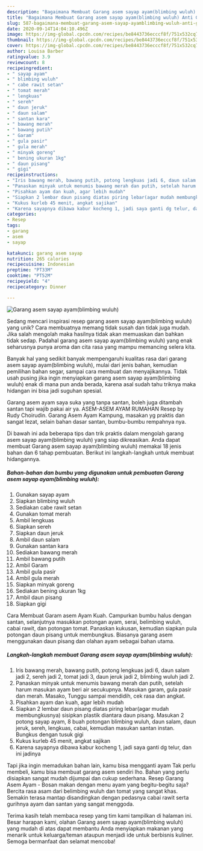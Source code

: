 ```yaml
---
description: "Bagaimana Membuat Garang asem sayap ayam(blimbing wuluh) Anti Gagal"
title: "Bagaimana Membuat Garang asem sayap ayam(blimbing wuluh) Anti Gagal"
slug: 587-bagaimana-membuat-garang-asem-sayap-ayamblimbing-wuluh-anti-gagal
date: 2020-09-14T14:04:10.496Z
image: https://img-global.cpcdn.com/recipes/be8443736ecccf8f/751x532cq70/garang-asem-sayap-ayamblimbing-wuluh-foto-resep-utama.jpg
thumbnail: https://img-global.cpcdn.com/recipes/be8443736ecccf8f/751x532cq70/garang-asem-sayap-ayamblimbing-wuluh-foto-resep-utama.jpg
cover: https://img-global.cpcdn.com/recipes/be8443736ecccf8f/751x532cq70/garang-asem-sayap-ayamblimbing-wuluh-foto-resep-utama.jpg
author: Louisa Barber
ratingvalue: 3.9
reviewcount: 8
recipeingredient:
- " sayap ayam"
- " blimbing wuluh"
- " cabe rawit setan"
- " tomat merah"
- " lengkuas"
- " sereh"
- " daun jeruk"
- " daun salam"
- " santan kara"
- " bawang merah"
- " bawang putih"
- " Garam"
- " gula pasir"
- " gula merah"
- " minyak goreng"
- " bening ukuran 1kg"
- " daun pisang"
- " gigi"
recipeinstructions:
- "Iris bawang merah, bawang putih, potong lengkuas jadi 6, daun salam jadi 2, sereh jadi 2, tomat jadi 3, daun jeruk jadi 2, blimbing wuluh jadi 2."
- "Panaskan minyak untuk menumis bawang merah dan putih, setelah harum masukan ayam beri air secukupnya. Masukan garam, gula pasir dan merah. Masako, Tunggu sampai mendidih, cek rasa dan angkat."
- "Pisahkan ayam dan kuah, agar lebih mudah"
- "Siapkan 2 lembar daun pisang diatas piring lebar(agar mudah membungkusnya) sisipkan plastik diantara daun pisang. Masukan 2 potong sayap ayam, 8 buah potongan blimbing wuluh, daun salam, daun jeruk, sereh, lengkuas, cabai, kemudian masukan santan instan. Bungkus dengan tusuk gigi"
- "Kukus kurleb 45 menit, angkat sajikan"
- "Karena sayapnya dibawa kabur kocheng 1, jadi saya ganti dg telur, dan ini jadinya"
categories:
- Resep
tags:
- garang
- asem
- sayap

katakunci: garang asem sayap 
nutrition: 265 calories
recipecuisine: Indonesian
preptime: "PT33M"
cooktime: "PT52M"
recipeyield: "4"
recipecategory: Dinner

---
```



![Garang asem sayap ayam(blimbing wuluh)](https://img-global.cpcdn.com/recipes/be8443736ecccf8f/751x532cq70/garang-asem-sayap-ayamblimbing-wuluh-foto-resep-utama.jpg)

Sedang mencari inspirasi resep garang asem sayap ayam(blimbing wuluh) yang unik? Cara membuatnya memang tidak susah dan tidak juga mudah. Jika salah mengolah maka hasilnya tidak akan memuaskan dan bahkan tidak sedap. Padahal garang asem sayap ayam(blimbing wuluh) yang enak seharusnya punya aroma dan cita rasa yang mampu memancing selera kita.

Banyak hal yang sedikit banyak mempengaruhi kualitas rasa dari garang asem sayap ayam(blimbing wuluh), mulai dari jenis bahan, kemudian pemilihan bahan segar, sampai cara membuat dan menyajikannya. Tidak usah pusing jika ingin menyiapkan garang asem sayap ayam(blimbing wuluh) enak di mana pun anda berada, karena asal sudah tahu triknya maka hidangan ini bisa jadi suguhan spesial.

Garang asem ayam saya suka yang tanpa santan, boleh juga ditambah santan tapi wajib pakai air ya. ASEM-ASEM AYAM RUMAHAN Resep by Rudy Choirudin. Garang Asem Ayam Kampung, masakan yg praktis dan sangat lezat, selain bahan dasar santan, bumbu-bumbu rempahnya nya.


Di bawah ini ada beberapa tips dan trik praktis dalam mengolah garang asem sayap ayam(blimbing wuluh) yang siap dikreasikan. Anda dapat membuat Garang asem sayap ayam(blimbing wuluh) memakai 18 jenis bahan dan 6 tahap pembuatan. Berikut ini langkah-langkah untuk membuat hidangannya.

<!--inarticleads1-->

##### Bahan-bahan dan bumbu yang digunakan untuk pembuatan Garang asem sayap ayam(blimbing wuluh):

1. Gunakan  sayap ayam
1. Siapkan  blimbing wuluh
1. Sediakan  cabe rawit setan
1. Gunakan  tomat merah
1. Ambil  lengkuas
1. Siapkan  sereh
1. Siapkan  daun jeruk
1. Ambil  daun salam
1. Gunakan  santan kara
1. Sediakan  bawang merah
1. Ambil  bawang putih
1. Ambil  Garam
1. Ambil  gula pasir
1. Ambil  gula merah
1. Siapkan  minyak goreng
1. Sediakan  bening ukuran 1kg
1. Ambil  daun pisang
1. Siapkan  gigi


Cara Membuat Garam asem Ayam Kuah. Campurkan bumbu halus dengan santan, selanjutnya masukkan potongan ayam, serai, belimbing wuluh, cabai rawit, dan potongan tomat. Panaskan kukusan, kemudian siapkan pula potongan daun pisang untuk membungkus. Biasanya garang asem menggunakan daun pisang dan olahan ayam sebagai bahan utama. 

<!--inarticleads2-->

##### Langkah-langkah membuat Garang asem sayap ayam(blimbing wuluh):

1. Iris bawang merah, bawang putih, potong lengkuas jadi 6, daun salam jadi 2, sereh jadi 2, tomat jadi 3, daun jeruk jadi 2, blimbing wuluh jadi 2.
1. Panaskan minyak untuk menumis bawang merah dan putih, setelah harum masukan ayam beri air secukupnya. Masukan garam, gula pasir dan merah. Masako, Tunggu sampai mendidih, cek rasa dan angkat.
1. Pisahkan ayam dan kuah, agar lebih mudah
1. Siapkan 2 lembar daun pisang diatas piring lebar(agar mudah membungkusnya) sisipkan plastik diantara daun pisang. Masukan 2 potong sayap ayam, 8 buah potongan blimbing wuluh, daun salam, daun jeruk, sereh, lengkuas, cabai, kemudian masukan santan instan. Bungkus dengan tusuk gigi
1. Kukus kurleb 45 menit, angkat sajikan
1. Karena sayapnya dibawa kabur kocheng 1, jadi saya ganti dg telur, dan ini jadinya


Tapi jika ingin memadukan bahan lain, kamu bisa mengganti ayam Tak perlu membeli, kamu bisa membuat garang asem sendiri lho. Bahan yang perlu disiapkan sangat mudah dijumpai dan cukup sederhana. Resep Garang Asem Ayam - Bosan makan dengan menu ayam yang begitu-begitu saja? Bercita rasa asam dari belimbing wuluh dan tomat yang sangat khas. Semakin terasa mantap disandingkan dengan pedasnya cabai rawit serta gurihnya ayam dan santan yang sangat menggoda. 

Terima kasih telah membaca resep yang tim kami tampilkan di halaman ini. Besar harapan kami, olahan Garang asem sayap ayam(blimbing wuluh) yang mudah di atas dapat membantu Anda menyiapkan makanan yang menarik untuk keluarga/teman ataupun menjadi ide untuk berbisnis kuliner. Semoga bermanfaat dan selamat mencoba!
